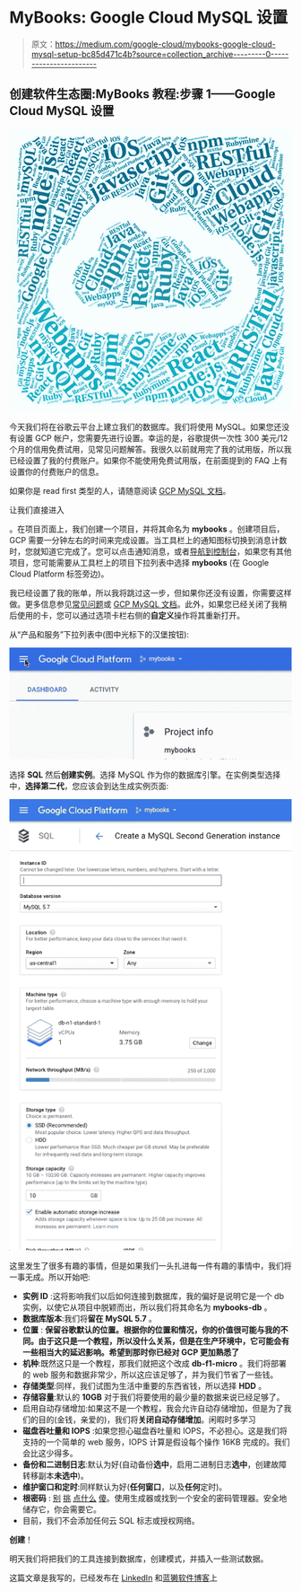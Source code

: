 # MyBooks: Google Cloud MySQL 设置

> 原文：<https://medium.com/google-cloud/mybooks-google-cloud-mysql-setup-bc85d471c4b?source=collection_archive---------0----------------------->

## 创建软件生态圈:MyBooks 教程:步骤 1——Google Cloud MySQL 设置

![](img/4b5c438275d22813e2e100be17eb7611.png)

今天我们将在谷歌云平台上建立我们的数据库。我们将使用 MySQL。如果您还没有设置 GCP 帐户，您需要先进行设置。幸运的是，谷歌提供一次性 300 美元/12 个月的信用免费试用，见常见问题解答。我很久以前就用完了我的试用版，所以我已经设置了我的付费账户。如果你不能使用免费试用版，在前面提到的 FAQ 上有设置你的付费账户的信息。

如果你是 read first 类型的人，请随意阅读 [GCP MySQL 文档](https://cloud.google.com/sql/docs/mysql/)。

让我们直接进入

。在项目页面上，我们创建一个项目，并将其命名为 **mybooks** 。创建项目后，GCP 需要一分钟左右的时间来完成设置。当工具栏上的通知图标切换到消息计数时，您就知道它完成了。您可以点击通知消息，或者[导航到控制台](https://console.cloud.google.com/)，如果您有其他项目，您可能需要从工具栏上的项目下拉列表中选择 **mybooks** (在 Google Cloud Platform 标签旁边)。

我已经设置了我的账单，所以我将跳过这一步，但如果你还没有设置，你需要这样做。更多信息参见[常见问题](https://cloud.google.com/free/docs/frequently-asked-questions)或 [GCP MySQL 文档](https://cloud.google.com/sql/docs/mysql/)。此外，如果您已经关闭了我稍后使用的卡，您可以通过选项卡栏右侧的**自定义**操作将其重新打开。

从“产品和服务”下拉列表中(图中光标下的汉堡按钮):

![](img/bda6da0c4ab8241eaf3a3fb738af6ea9.png)

选择 **SQL** 然后**创建实例**。选择 MySQL 作为你的数据库引擎。在实例类型选择中，**选择第二代**，您应该会到达生成实例页面:

![](img/5bee02cd0b0aaca9f27954e94506e135.png)

这里发生了很多有趣的事情，但是如果我们一头扎进每一件有趣的事情中，我们将一事无成。所以开始吧:

*   **实例 ID** :这将影响我们以后如何连接到数据库，我的偏好是说明它是一个 db 实例，以使它从项目中脱颖而出，所以我们将其命名为 **mybooks-db** 。
*   **数据库版本**:我们将**留在 MySQL 5.7** 。
*   **位置** : **保留谷歌默认的位置。根据你的位置和情况，你的价值很可能与我的不同。由于这只是一个教程，所以没什么关系，但是在生产环境中，它可能会有一些相当大的延迟影响。希望到那时你已经对 GCP 更加熟悉了**
*   **机种**:既然这只是一个教程，那我们就把这个改成 **db-f1-micro** 。我们将部署的 web 服务和数据非常少，所以这应该足够了，并为我们节省了一些钱。
*   **存储类型**:同样，我们试图为生活中重要的东西省钱，所以选择 **HDD** 。
*   **存储容量**:默认的 **10GB** 对于我们将要使用的最少量的数据来说已经足够了。
*   启用自动存储增加:如果这不是一个教程，我会允许自动存储增加，但是为了我们的目的(金钱，亲爱的)，我们将**关闭自动存储增加**。闲暇时多学习
*   **磁盘吞吐量和 IOPS** :如果您担心磁盘吞吐量和 IOPS，不必担心。这是我们将支持的一个简单的 web 服务，IOPS 计算是假设每个操作 16KB 完成的。我们会比这少得多。
*   **备份和二进制日志**:默认为好(自动备份**选中**，启用二进制日志**选中**，创建故障转移副本**未选中**)。
*   **维护窗口和定时**:同样默认为好(**任何窗口**，以及**任何**定时)。
*   **根密码** : [别](https://www.theinquirer.net/inquirer/feature/2460556/top-6-dumb-passwords-from-the-linkedin-hack) [挑](https://bizcircle.att.com/small-business-cyber-security-resources/dont-make-these-4-stupid-password-mistakes/) [点什么](https://www.geekwire.com/2015/worst-passwords-2014-just-stupid-think/) [傻](https://gizmodo.com/the-25-most-popular-passwords-of-2015-were-all-such-id-1753591514)。使用生成器或找到一个安全的密码管理器。安全地储存它，你会需要它。
*   目前，我们不会添加任何云 SQL 标志或授权网络。

**创建**！

明天我们将把我们的工具连接到数据库，创建模式，并插入一些测试数据。

这篇文章是我写的，已经发布在 [LinkedIn](https://www.linkedin.com/pulse/creating-software-ecosphere-mybooks-tutorial-step-1-randy-carver) 和[蓝獭软件博客](http://blueottersoftware.com/2017/06/14/mybooks-tutorial-001/)上